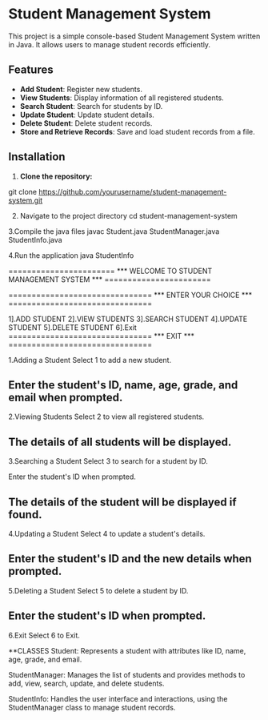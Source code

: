 # Student Management System

This project is a simple console-based Student Management System written in Java. It allows users to manage student records efficiently.

## Features

- **Add Student**: Register new students.
- **View Students**: Display information of all registered students.
- **Search Student**: Search for students by ID.
- **Update Student**: Update student details.
- **Delete Student**: Delete student records.
- **Store and Retrieve Records**: Save and load student records from a file.

## Installation

1. **Clone the repository:**

git clone https://github.com/yourusername/student-management-system.git

2. Navigate to the project directory
cd student-management-system

3.Compile the java files
javac Student.java StudentManager.java StudentInfo.java

4.Run the application
java StudentInfo



======================= *** WELCOME TO STUDENT MANAGEMENT SYSTEM *** =======================

=============================== *** ENTER YOUR CHOICE *** ===============================

1].ADD STUDENT                  2].VIEW STUDENTS
3].SEARCH STUDENT               4].UPDATE STUDENT
5].DELETE STUDENT               6].Exit
=============================== *** EXIT *** ===============================




1.Adding a Student
Select 1 to add a new student.

Enter the student's ID, name, age, grade, and email when prompted.
---------------------------------------------------------------------------------------------------------------

2.Viewing Students
Select 2 to view all registered students.

The details of all students will be displayed.
---------------------------------------------------------------------------------------------------------------

3.Searching a Student
Select 3 to search for a student by ID.

Enter the student's ID when prompted.

The details of the student will be displayed if found.
---------------------------------------------------------------------------------------------------------------

4.Updating a Student
Select 4 to update a student's details.

Enter the student's ID and the new details when prompted.
---------------------------------------------------------------------------------------------------------------

5.Deleting a Student
Select 5 to delete a student by ID.

Enter the student's ID when prompted.
---------------------------------------------------------------------------------------------------------------
6.Exit
Select 6 to Exit.

**CLASSES
Student: Represents a student with attributes like ID, name, age, grade, and email.

StudentManager: Manages the list of students and provides methods to add, view, search, update, and delete students.

StudentInfo: Handles the user interface and interactions, using the StudentManager class to manage student records.



